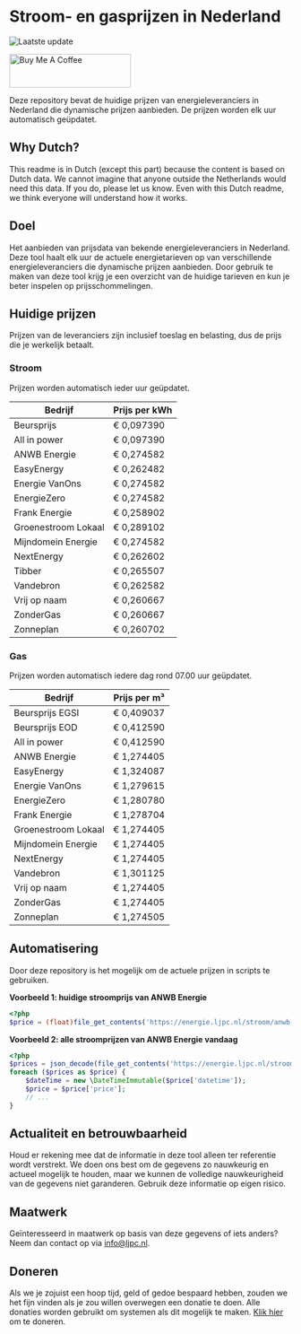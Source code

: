 # Stroom- en gasprijzen in Nederland

![Laatste update](https://img.shields.io/badge/laatste%20update-2025--03--26%2003%3A00%20CET-brightgreen)

<a href="https://www.buymeacoffee.com/Lars-" target="_blank"><img src="https://cdn.buymeacoffee.com/buttons/v2/default-orange.png" alt="Buy Me A Coffee" height="60" style="height: 60px !important;width: 217px !important;" ></a>

Deze repository bevat de huidige prijzen van energieleveranciers in Nederland die dynamische prijzen aanbieden. De prijzen worden elk uur automatisch geüpdatet.

## Why Dutch?

This readme is in Dutch (except this part) because the content is based on Dutch data. We cannot imagine that anyone outside the Netherlands would need this data. If you do, please let us know. Even with this Dutch readme, we think
everyone will understand how it works.

## Doel

Het aanbieden van prijsdata van bekende energieleveranciers in Nederland. Deze tool haalt elk uur de actuele energietarieven op van verschillende energieleveranciers die dynamische prijzen aanbieden. Door gebruik te maken van deze tool
krijg je een overzicht van de huidige tarieven en kun je beter inspelen op prijsschommelingen.

## Huidige prijzen

Prijzen van de leveranciers zijn inclusief toeslag en belasting, dus de prijs die je werkelijk betaalt.

### Stroom

Prijzen worden automatisch ieder uur geüpdatet.

 Bedrijf | Prijs per kWh 
---------|---------------
Beursprijs | € 0,097390
All in power | € 0,097390
ANWB Energie | € 0,274582
EasyEnergy | € 0,262482
Energie VanOns | € 0,274582
EnergieZero | € 0,274582
Frank Energie | € 0,258902
Groenestroom Lokaal | € 0,289102
Mijndomein Energie | € 0,274582
NextEnergy | € 0,262602
Tibber | € 0,265507
Vandebron | € 0,262582
Vrij op naam | € 0,260667
ZonderGas | € 0,260667
Zonneplan | € 0,260702


### Gas

Prijzen worden automatisch iedere dag rond 07.00 uur geüpdatet.

 Bedrijf | Prijs per m³ 
---------|--------------
Beursprijs EGSI | € 0,409037
Beursprijs EOD | € 0,412590
All in power | € 0,412590
ANWB Energie | € 1,274405
EasyEnergy | € 1,324087
Energie VanOns | € 1,279615
EnergieZero | € 1,280780
Frank Energie | € 1,278704
Groenestroom Lokaal | € 1,274405
Mijndomein Energie | € 1,274405
NextEnergy | € 1,274405
Vandebron | € 1,301125
Vrij op naam | € 1,274405
ZonderGas | € 1,274405
Zonneplan | € 1,274505


## Automatisering

Door deze repository is het mogelijk om de actuele prijzen in scripts te gebruiken.

**Voorbeeld 1: huidige stroomprijs van ANWB Energie**

```php
<?php
$price = (float)file_get_contents('https://energie.ljpc.nl/stroom/anwb-energie-nu.txt');

```

**Voorbeeld 2: alle stroomprijzen van ANWB Energie vandaag**

```php
<?php
$prices = json_decode(file_get_contents('https://energie.ljpc.nl/stroom/all-in-power-vandaag.json'),true);
foreach ($prices as $price) {
    $dateTime = new \DateTimeImmutable($price['datetime']);
    $price = $price['price'];
    // ...
}
```

## Actualiteit en betrouwbaarheid

Houd er rekening mee dat de informatie in deze tool alleen ter referentie wordt verstrekt. We doen ons best om de gegevens zo nauwkeurig en actueel mogelijk te houden, maar we kunnen de volledige nauwkeurigheid van de gegevens niet
garanderen. Gebruik deze informatie op eigen risico.

## Maatwerk

Geïnteresseerd in maatwerk op basis van deze gegevens of iets anders? Neem dan contact op
via [info@ljpc.nl](mailto:info@ljpc.nl?subject=Energie%20prijzen).

## Doneren

Als we je zojuist een hoop tijd, geld of gedoe bespaard hebben, zouden we het fijn vinden als je zou willen overwegen een
donatie te doen. Alle donaties worden gebruikt om systemen als dit mogelijk te
maken. [Klik hier](https://www.buymeacoffee.com/Lars-) om te doneren.
